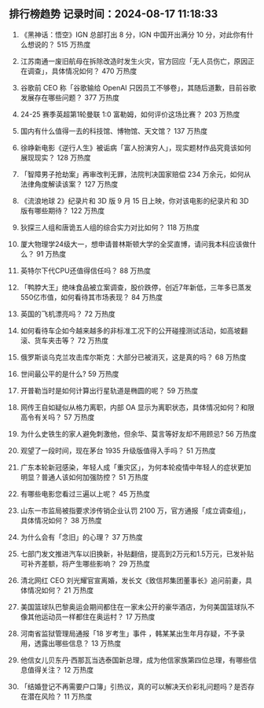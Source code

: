 
## 排行榜趋势 记录时间：2024-08-17 11:18:33
  
  1. 《黑神话：悟空》IGN 总部打出 8 分，IGN 中国开出满分 10 分，对此你有什么想说的？ 515 万热度
    
  2. 江苏南通一废旧航母在拆除改造时发生火灾，官方回应「无人员伤亡，原因正在调查」，具体情况如何？ 470 万热度
    
  3. 谷歌前 CEO 称「谷歌输给 OpenAI 只因员工不够卷」，其随后道歉，目前谷歌发展存在哪些问题？ 377 万热度
    
  4. 24-25 赛季英超第1轮曼联 1:0 富勒姆，如何评价这场比赛？ 203 万热度
    
  5. 国内有什么值得一去的科技馆、博物馆、天文馆？ 137 万热度
    
  6. 徐峥新电影《逆行人生》被诟病「富人扮演穷人」，现实题材作品究竟该如何展现现实？ 128 万热度
    
  7. 「智障男子抢劫案」再审改判无罪，法院判决国家赔偿 234 万余元，如何从法律角度解读该案？ 127 万热度
    
  8. 《流浪地球 2》纪录片和 3D 版 9 月 15 日上映，你对该电影的纪录片和 3D 版有哪些期待？ 122 万热度
    
  9. 狄探三人组和唐诡五人组的综合实力对比如何？ 118 万热度
    
  10. 厦大物理学24级大一，想申请普林斯顿大学的全奖直博，请问我本科应该做什么？ 91 万热度
    
  11. 英特尔下代CPU还值得信任吗？ 88 万热度
    
  12. 「鸭脖大王」绝味食品被立案调查，股价跌停，创近7年新低，三年多已蒸发550亿市值，如何看待其市场表现？ 84 万热度
    
  13. 英国的飞机漂亮吗？ 72 万热度
    
  14. 如何看待车企如今越来越多的非标准工况下的公开碰撞测试活动，如高坡翻滚、货车夹击等？ 72 万热度
    
  15. 俄罗斯谈乌克兰攻击库尔斯克：大部分已被消灭，这是真的吗？ 68 万热度
    
  16. 世间最公平的是什么? 59 万热度
    
  17. 开普勒当时是如何计算出行星轨道是椭圆的呢？ 59 万热度
    
  18. 网传王自如疑似从格力离职，内部 OA 显示为离职状态，具体情况如何？和限高令有关吗？ 57 万热度
    
  19. 为什么史铁生的家人避免刺激他，但余华、莫言等好友却不用顾忌? 56 万热度
    
  20. 观望了一段时间，现在茅台 1935 升级版值得入手吗？ 51 万热度
    
  21. 广东本轮新冠感染，年轻人成「重灾区」，为何本轮疫情中年轻人的症状更加明显？普通人该如何加强防控？ 51 万热度
    
  22. 有哪些电影您看过三遍以上呢？ 45 万热度
    
  23. 山东一市监局被指要求涉传销企业认罚 2100 万，官方通报「成立调查组」，具体情况如何？ 38 万热度
    
  24. 为什么会有「念旧」的心理？ 37 万热度
    
  25. 七部门发文推进汽车以旧换新，补贴翻倍，提高到2万元和1.5万元，已发补贴可补齐差额，将产生哪些影响？ 29 万热度
    
  26. 清北网红 CEO 刘光耀官宣离婚，发长文《致信邦集团董事长》追问前妻，具体情况如何？ 21 万热度
    
  27. 美国篮球队巴黎奥运会期间都住在一家未公开的豪华酒店，为何美国篮球队不像其他运动员一样都住在奥运村？ 17 万热度
    
  28. 河南省监狱管理局通报「18 岁考生」事件 ，韩某某出生年月存疑，不予录用，透露出哪些信息？ 13 万热度
    
  29. 他信女儿贝东丹·西那瓦当选泰国新总理，成为他信家族第四位总理，有哪些信息值得关注？ 12 万热度
    
  30. 「结婚登记不再需要户口簿」引热议，真的可以解决天价彩礼问题吗？是否存在潜在风险？ 11 万热度
    